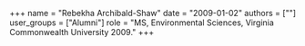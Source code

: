 +++
name = "Rebekha Archibald-Shaw"
date = "2009-01-02"
authors = [""]
user_groups = ["Alumni"]
role = "MS, Environmental Sciences, Virginia Commonwealth University 2009."
+++


